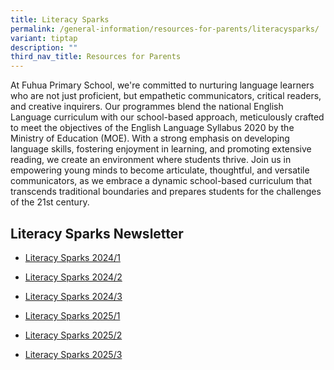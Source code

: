 ```yaml
---
title: Literacy Sparks
permalink: /general-information/resources-for-parents/literacysparks/
variant: tiptap
description: ""
third_nav_title: Resources for Parents
---
```

<p>At Fuhua Primary School, we're committed to nurturing language learners
who are not just proficient, but empathetic communicators, critical readers,
and creative inquirers. Our programmes blend the national English Language
curriculum with our school-based approach, meticulously crafted to meet
the objectives of the English Language Syllabus 2020 by the Ministry of
Education (MOE). With a strong emphasis on developing language skills,
fostering enjoyment in learning, and promoting extensive reading, we create
an environment where students thrive. Join us in empowering young minds
to become articulate, thoughtful, and versatile communicators, as we embrace
a dynamic school-based curriculum that transcends traditional boundaries
and prepares students for the challenges of the 21st century.</p>
<p></p>
<h2>Literacy Sparks Newsletter</h2>
<ul data-tight="true" class="tight">
<li>
<p><a href="/files/Resource for Parents/Literacy_Sparks_latest.pdf" rel="noopener noreferrer nofollow" target="_blank">Literacy Sparks 2024/1</a>
</p>
</li>
<li>
<p><a href="https://drive.google.com/file/d/1wAj4KWI1x0bAGYE5vk6oX0QLDfCy091R/view?usp=sharing" rel="noopener noreferrer nofollow" target="_blank">Literacy Sparks 2024/2</a>
</p>
</li>
<li>
<p><a href="/files/Resource for Parents/2024ELTerm_3_4_LiterarySparks.pdf" rel="noopener nofollow" target="_blank">Literacy Sparks 2024/3</a>
</p>
</li>
<li>
<p><a href="/files/P1_Literacy_Sparks_20251.pdf" rel="noopener nofollow" target="_blank">Literacy Sparks 2025/1</a>
</p>
</li>
<li>
<p><a href="https://go.gov.sg/literacysparks20252" rel="noopener nofollow" target="_blank">Literacy Sparks 2025/2</a>
</p>
</li>
<li>
<p><a href="https://drive.google.com/file/d/1jKNjdvNkUxBBEeNWEU39u5-hLsRby3T_/view?usp=sharing" rel="noopener nofollow" target="_blank">Literacy Sparks 2025/3</a>
</p>
</li>
</ul>
<p></p>